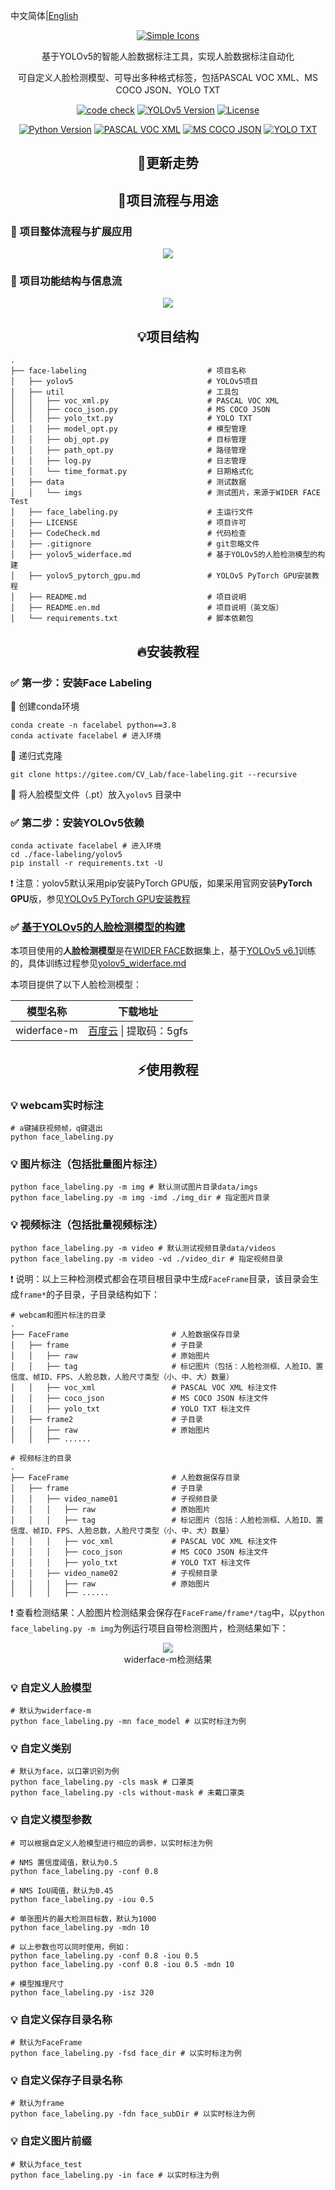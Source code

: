 中文简体|[English](./README.en.md)

<p align="center">
<a href="https://gitee.com/CV_Lab/face-labeling">
<img src="https://pycver.gitee.io/ows-pics/imgs/facelabeling_logo.png" alt="Simple Icons" >
</a>
<p align="center">
    基于YOLOv5的智能人脸数据标注工具，实现人脸数据标注自动化
</p>
<p align="center">
    可自定义人脸检测模型、可导出多种格式标签，包括PASCAL VOC XML、MS COCO JSON、YOLO TXT
</p>
</p>
<p align="center">
<a href="./CodeCheck.md"><img src="https://img.shields.io/badge/CodeCheck-passing-success" alt="code check" /></a>
<a href="https://github.com/ultralytics/yolov5"><img src="https://img.shields.io/badge/YOLOv5-v6.1-blue" alt="YOLOv5 Version" /></a>
<a href="https://gitee.com/CV_Lab/yolov5_rt_tfjs/blob/master/LICENSE"><img src="https://img.shields.io/badge/License-GPL--3.0-blue" alt="License" /></a>
</p>
<p align="center">
<a href="#"><img src="https://img.shields.io/badge/Python-3.8%2B-blue?logo=python" alt="Python Version" /></a>
<a href="http://host.robots.ox.ac.uk/pascal/VOC/"><img src="https://img.shields.io/badge/PASCAL%20VOC-XML-blue" alt="PASCAL VOC XML" /></a>
<a href="https://cocodataset.org/"><img src="https://img.shields.io/badge/MS%20COCO-JSON-brightgreen" alt="MS COCO JSON" /></a>
<a href="https://pjreddie.com/darknet/"><img src="https://img.shields.io/badge/YOLO-TXT-orange" alt="YOLO TXT" /></a>
</p>



<h2 align="center">🚀更新走势</h2>



<h2 align="center">💎项目流程与用途</h2>

### 📌 项目整体流程与扩展应用

<div align="center" >
<img src="https://pycver.gitee.io/ows-pics/imgs/face_labeling_work_flow.png">
</div>

### 📌 项目功能结构与信息流

<div align="center" >
<img src="https://pycver.gitee.io/ows-pics/imgs/face_labeling_work_io.png">
</div>




<h2 align="center">💡项目结构</h2>

```
.
├── face-labeling							# 项目名称
│   ├── yolov5								# YOLOv5项目
│   ├── util								# 工具包
│   │   ├── voc_xml.py						# PASCAL VOC XML
│   │   ├── coco_json.py					# MS COCO JSON
│   │   ├── yolo_txt.py						# YOLO TXT
│   │   ├── model_opt.py					# 模型管理
│   │   ├── obj_opt.py						# 目标管理
│   │   ├── path_opt.py						# 路径管理
│   │   ├── log.py							# 日志管理
│   │   └── time_format.py					# 日期格式化
│   ├── data								# 测试数据
│   │   └── imgs							# 测试图片，来源于WIDER FACE Test
│   ├── face_labeling.py					# 主运行文件
│   ├── LICENSE								# 项目许可
│   ├── CodeCheck.md						# 代码检查
│   ├── .gitignore							# git忽略文件
│   ├── yolov5_widerface.md					# 基于YOLOv5的人脸检测模型的构建
│   ├── yolov5_pytorch_gpu.md				# YOLOv5 PyTorch GPU安装教程
│   ├── README.md							# 项目说明
│   ├── README.en.md						# 项目说明（英文版）
│   └── requirements.txt					# 脚本依赖包
```



<h2 align="center">🔥安装教程</h2>

### ✅ 第一步：安装Face Labeling

📌 创建conda环境

```shell
conda create -n facelabel python==3.8
conda activate facelabel # 进入环境
```

📌 递归式克隆

```shell
git clone https://gitee.com/CV_Lab/face-labeling.git --recursive
```

📌 将人脸模型文件（.pt）放入`yolov5` 目录中



### ✅ 第二步：安装YOLOv5依赖

```shell
conda activate facelabel # 进入环境
cd ./face-labeling/yolov5
pip install -r requirements.txt -U
```

❗ 注意：yolov5默认采用pip安装PyTorch GPU版，如果采用官网安装**PyTorch GPU**版，参见[YOLOv5 PyTorch GPU安装教程](./yolov5_pytorch_gpu.md)



### ✅ [基于YOLOv5的人脸检测模型的构建](./yolov5_widerface.md)

本项目使用的**人脸检测模型**是在[WIDER FACE](http://shuoyang1213.me/WIDERFACE/)数据集上，基于[YOLOv5 v6.1](https://github.com/ultralytics/yolov5)训练的，具体训练过程参见[yolov5_widerface.md](./yolov5_widerface.md)

本项目提供了以下人脸检测模型：

|  模型名称   |                           下载地址                           |
| :---------: | :----------------------------------------------------------: |
| widerface-m | [百度云](https://pan.baidu.com/s/19cIqLc05EbyxxEVMX7Lr3g) \| 提取码：5gfs |




<h2 align="center">⚡使用教程</h2>

### 💡 webcam实时标注

```shell
# a键捕获视频帧，q键退出
python face_labeling.py
```



### 💡 图片标注（包括批量图片标注）

```shell
python face_labeling.py -m img # 默认测试图片目录data/imgs
python face_labeling.py -m img -imd ./img_dir # 指定图片目录
```



### 💡 视频标注（包括批量视频标注）

```shell
python face_labeling.py -m video # 默认测试视频目录data/videos
python face_labeling.py -m video -vd ./video_dir # 指定视频目录
```

❗ 说明：以上三种检测模式都会在项目根目录中生成`FaceFrame`目录，该目录会生成`frame*`的子目录，子目录结构如下：

```
# webcam和图片标注的目录
.
├── FaceFrame						# 人脸数据保存目录
│   ├── frame						# 子目录
│   │   ├── raw						# 原始图片
│   │   ├── tag						# 标记图片（包括：人脸检测框、人脸ID、置信度、帧ID、FPS、人脸总数，人脸尺寸类型（小、中、大）数量）
│   │   ├── voc_xml					# PASCAL VOC XML 标注文件
│   │   ├── coco_json				# MS COCO JSON 标注文件
│   │   ├── yolo_txt				# YOLO TXT 标注文件
│   ├── frame2						# 子目录
│   │   ├── raw						# 原始图片
│   │   ├── ......
```



```
# 视频标注的目录
.
├── FaceFrame						# 人脸数据保存目录
│   ├── frame						# 子目录
│	│   ├── video_name01			# 子视频目录
│   │   │   ├── raw					# 原始图片
│   │   │   ├── tag					# 标记图片（包括：人脸检测框、人脸ID、置信度、帧ID、FPS、人脸总数，人脸尺寸类型（小、中、大）数量）
│   │   │   ├── voc_xml				# PASCAL VOC XML 标注文件
│   │   │   ├── coco_json			# MS COCO JSON 标注文件
│   │   │   ├── yolo_txt			# YOLO TXT 标注文件
│	│   ├── video_name02			# 子视频目录
│   │   │   ├── raw					# 原始图片
│   │   │   ├── ......
```


❗ 查看检测结果：人脸图片检测结果会保存在`FaceFrame/frame*/tag`中，以`python face_labeling.py -m img`为例运行项目自带检测图片，检测结果如下：

<div align="center" >
<img src="https://pycver.gitee.io/ows-pics/imgs/widerface_m_img.jpg">
</div>

<div align="center" >
widerface-m检测结果
</div>



### 💡 自定义人脸模型

```shell
# 默认为widerface-m
python face_labeling.py -mn face_model # 以实时标注为例
```



### 💡 自定义类别

```shell
# 默认为face，以口罩识别为例
python face_labeling.py -cls mask # 口罩类
python face_labeling.py -cls without-mask # 未戴口罩类
```



### 💡 自定义模型参数

```shell
# 可以根据自定义人脸模型进行相应的调参，以实时标注为例

# NMS 置信度阈值，默认为0.5
python face_labeling.py -conf 0.8

# NMS IoU阈值，默认为0.45
python face_labeling.py -iou 0.5

# 单张图片的最大检测目标数，默认为1000
python face_labeling.py -mdn 10

# 以上参数也可以同时使用，例如：
python face_labeling.py -conf 0.8 -iou 0.5
python face_labeling.py -conf 0.8 -iou 0.5 -mdn 10

# 模型推理尺寸
python face_labeling.py -isz 320
```



### 💡 自定义保存目录名称

```shell
# 默认为FaceFrame
python face_labeling.py -fsd face_dir # 以实时标注为例
```



### 💡 自定义保存子目录名称

```shell
# 默认为frame
python face_labeling.py -fdn face_subDir # 以实时标注为例
```



### 💡 自定义图片前缀

```shell
# 默认为face_test
python face_labeling.py -in face # 以实时标注为例
```

